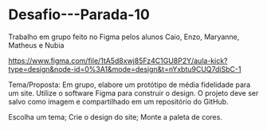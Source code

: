 # Desafio---Parada-10

Trabalho em grupo feito no Figma pelos alunos Caio, Enzo, Maryanne, Matheus e Nubia

https://www.figma.com/file/1tA5d8xwj85Fz4C1GU8P2Y/aula-kick?type=design&node-id=0%3A1&mode=design&t=nYxbtu9CUQ7diSbC-1


Tema/Proposta:
Em grupo, elabore um protótipo de média fidelidade para um site. Utilize o software Figma para construir o design. O projeto deve ser salvo como imagem e compartilhado em um repositório do GitHub. 

Escolha um tema; 
Crie o design do site; 
Monte a paleta de cores.
